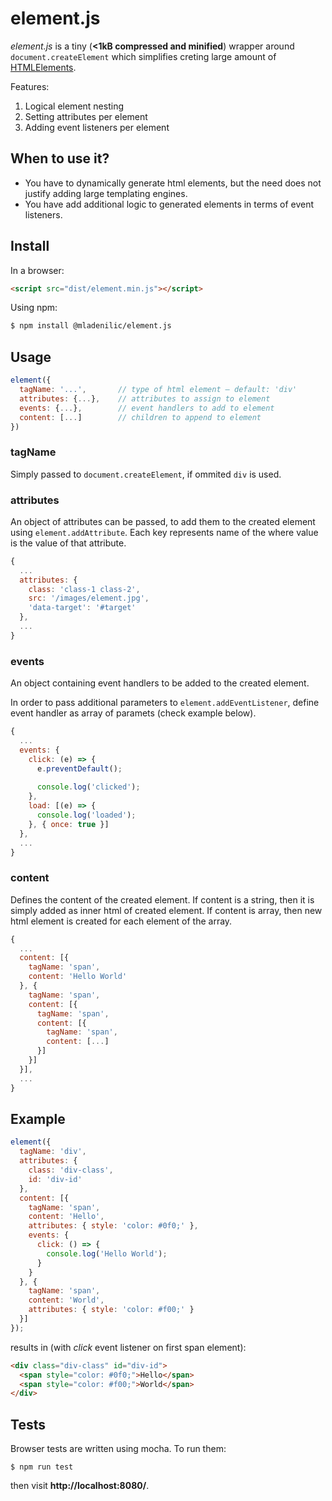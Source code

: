 # element.js

_element.js_ is a tiny (**<1kB compressed and minified**) wrapper around `document.createElement` which simplifies creting large amount of [HTMLElements](https://developer.mozilla.org/en-US/docs/Web/API/HTMLElement).

Features:
1. Logical element nesting
2. Setting attributes per element
3. Adding event listeners per element

## When to use it?
- You have to dynamically generate html elements, but the need does not justify adding large templating engines.
- You have add additional logic to generated elements in terms of event listeners.

## Install

In a browser:
```html
<script src="dist/element.min.js"></script>
```

Using npm:
```bash
$ npm install @mladenilic/element.js
```

## Usage
```js
element({
  tagName: '...',       // type of html element – default: 'div'
  attributes: {...},    // attributes to assign to element
  events: {...},        // event handlers to add to element
  content: [...]        // children to append to element
})
```

### tagName
Simply passed to `document.createElement`, if ommited `div` is used.

### attributes
An object of attributes can be passed, to add them to the created element using `element.addAttribute`. 
Each key represents name of the where value is the value of that attribute.

```js
{
  ...
  attributes: {
    class: 'class-1 class-2',
    src: '/images/element.jpg',
    'data-target': '#target'
  },
  ...
}
```

### events
An object containing event handlers to be added to the created element.

In order to pass additional parameters to `element.addEventListener`, define event handler as array of paramets (check example below).

```js
{
  ...
  events: {
    click: (e) => {
      e.preventDefault();
    
      console.log('clicked');
    },
    load: [(e) => {
      console.log('loaded');
    }, { once: true }]
  },
  ...
}
```

### content
Defines the content of the created element. If content is a string, then it is simply added as inner html of created element.
If content is array, then new html element is created for each element of the array.

```js
{
  ...
  content: [{
    tagName: 'span',
    content: 'Hello World'
  }, {
    tagName: 'span',
    content: [{
      tagName: 'span',
      content: [{
        tagName: 'span',
        content: [...]
      }]
    }]
  }],
  ...
}  
```

## Example
```js
element({
  tagName: 'div',
  attributes: {
    class: 'div-class',
    id: 'div-id'
  },
  content: [{
    tagName: 'span',
    content: 'Hello',
    attributes: { style: 'color: #0f0;' },
    events: {
      click: () => {
        console.log('Hello World');
      }
    }
  }, {
    tagName: 'span',
    content: 'World',
    attributes: { style: 'color: #f00;' }
  }]
});
```

results in (with _click_ event listener on first span element):

```html
<div class="div-class" id="div-id">
  <span style="color: #0f0;">Hello</span>
  <span style="color: #f00;">World</span>
</div>
```

## Tests

Browser tests are written using mocha. To run them:
```
$ npm run test
```
then visit **http://localhost:8080/**.
